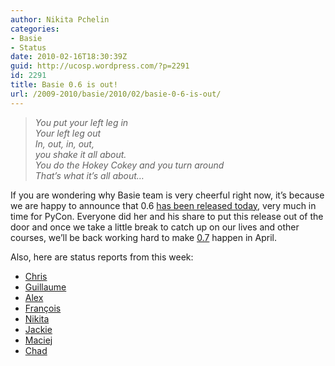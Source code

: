 ```yaml
---
author: Nikita Pchelin
categories:
- Basie
- Status
date: 2010-02-16T18:30:39Z
guid: http://ucosp.wordpress.com/?p=2291
id: 2291
title: Basie 0.6 is out!
url: /2009-2010/basie/2010/02/basie-0-6-is-out/
---
```


> <p style="text-align:left;">
>   <em>You put your left leg in<br /> Your left leg out<br /> In, out, in, out,<br /> you shake it all about.<br /> You do the Hokey Cokey and you turn around<br /> That&#8217;s what it&#8217;s all about&#8230;</em>
> </p>

If you are wondering why Basie team is very cheerful right now, it&#8217;s because we are happy to announce that 0.6 [has been released today](http://blog.basieproject.org/?p=2225), very much in time for PyCon. Everyone did her and his share to put this release out of the door and once we take a little break to catch up on our lives and other courses, we&#8217;ll be back working hard to make [0.7](https://basieproject.org/stable/basie/basie/milestones/5) happen in April.

Also, here are status reports from this week:

  *  [Chris](http://blog.basieproject.org/?p=2165)
  * [Guillaume](http://blog.basieproject.org/?p=2177)
  * [Alex](http://blog.basieproject.org/?p=2187)
  * [François](http://blog.basieproject.org/?p=2197)
  * [Nikita](http://blog.basieproject.org/?p=2201)
  * [Jackie](http://blog.basieproject.org/?p=2205)
  * [Maciej](http://blog.basieproject.org/?p=2211)
  * [Chad](http://blog.basieproject.org/?p=2217)